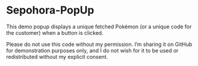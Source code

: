# Sepohora-PopUp

This demo popup displays a unique fetched Pokémon (or a unique code for the customer) when a button is clicked.

Please do not use this code without my permission. I’m sharing it on GitHub for demonstration purposes only, and I do not wish for it to be used or redistributed without my explicit consent.
